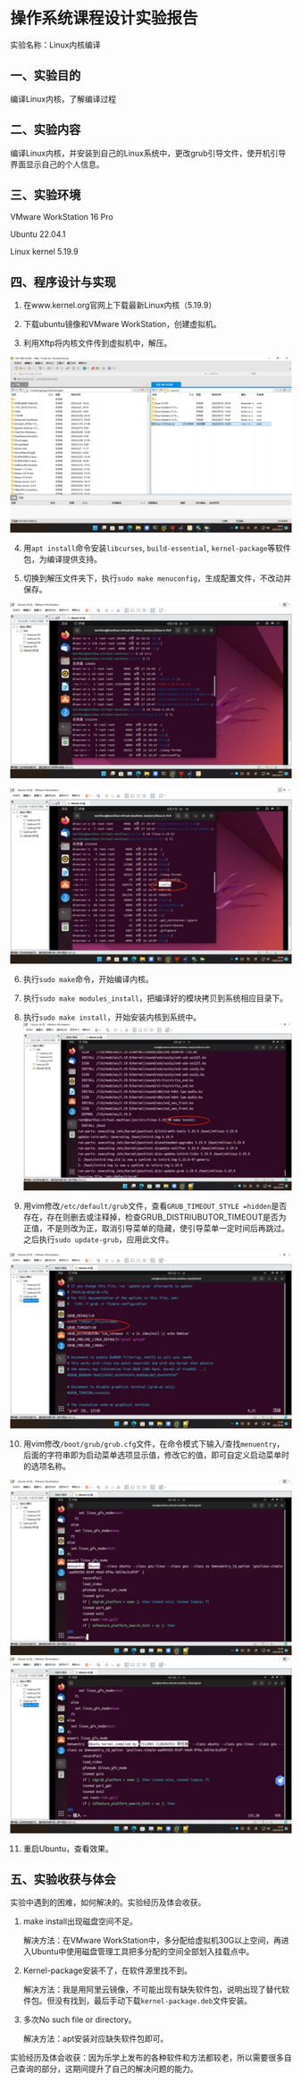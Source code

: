 # 操作系统课程设计实验报告

实验名称：Linux内核编译

## 一、实验目的

编译Linux内核，了解编译过程

## 二、实验内容

编译Linux内核，并安装到自己的Linux系统中，更改grub引导文件，使开机引导界面显示自己的个人信息。

## 三、实验环境

VMware WorkStation 16 Pro

Ubuntu 22.04.1

Linux kernel 5.19.9

## 四、程序设计与实现

1. 在www.kernel.org官网上下载最新Linux内核（5.19.9）

2. 下载ubuntu镜像和VMware WorkStation，创建虚拟机。
3. 利用Xftp将内核文件传到虚拟机中，解压。

![img](img/wps1.jpg) 

4. 用`apt install`命令安装`libcurses`, `build-essential`, `kernel-package`等软件包，为编译提供支持。

5. 切换到解压文件夹下，执行`sudo make menuconfig`，生成配置文件，不改动并保存。

![img](img/wps2.jpg) 

![img](img/wps3.jpg) 

6. 执行`sudo make`命令，开始编译内核。

7. 执行`sudo make modules_install`，把编译好的模块拷贝到系统相应目录下。

8. 执行`sudo make install`，开始安装内核到系统中。![img](img/wps4.jpg)

9. 用vim修改`/etc/default/grub`文件，查看`GRUB_TIMEOUT_STYLE =hidden`是否存在，存在则删去或注释掉，检查GRUB_DISTRIUBUTOR_TIMEOUT是否为正值，不是则改为正，取消引导菜单的隐藏，使引导菜单一定时间后再跳过。之后执行`sudo update-grub`，应用此文件。

![img](img/wps5.jpg) 

10. 用vim修改`/boot/grub/grub.cfg`文件，在命令模式下输入/查找`menuentry`，后面的字符串即为启动菜单选项显示值，修改它的值，即可自定义启动菜单时的选项名称。

![img](img/wps6.jpg)![img](img/wps7.jpg) 

11. 重启Ubuntu，查看效果。

## 五、实验收获与体会 

实验中遇到的困难，如何解决的。实验经历及体会收获。

1. make install出现磁盘空间不足。

   解决方法：在VMware WorkStation中，多分配给虚拟机30G以上空间，再进入Ubuntu中使用磁盘管理工具把多分配的空间全部划入挂载点中。

2. Kernel-package安装不了，在软件源里找不到。

   解决方法：我是用阿里云镜像，不可能出现有缺失软件包，说明出现了替代软件包。但没有找到，最后手动下载`kernel-package.deb`文件安装。

3. 多次No such file or directory。

   解决方法：apt安装对应缺失软件包即可。

 

实验经历及体会收获：因为乐学上发布的各种软件和方法都较老，所以需要很多自己查询的部分，这期间提升了自己的解决问题的能力。